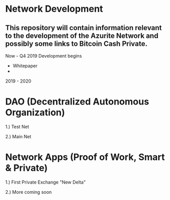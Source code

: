 # Network Development
This repository will contain information relevant to the development of the Azurite Network and possibly some links to Bitcoin Cash Private.
-----------------------------------------------------------------------------------------------------------------
Now - Q4 2019
Development begins
- Whitepaper
- 


2019 - 2020

# DAO (Decentralized Autonomous Organization)
1.) Test Net

2.) Main Net

# Network Apps (Proof of Work, Smart & Private)

1.) First Private Exchange "New Delta"

2.) More coming soon
